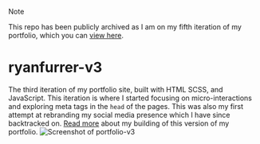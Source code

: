 > [!NOTE]
> This repo has been publicly archived as I am on my fifth iteration of my portfolio, which you can [view here](https://github.com/ryanfurrer/ryanfurrer-v5).
# ryanfurrer-v3
The third iteration of my portfolio site, built with HTML SCSS, and JavaScript. This iteration is where I started focusing on micro-interactions and exploring meta tags in the `head` of the pages. This was also my first attempt at rebranding my social media presence which I have since backtracked on. [Read more](https://ryanfurrer-v5.netlify.app/blog/designing-and-developing-my-portfolio-v3/) about my building of this version of my portfolio.
![Screenshot of portfolio-v3](https://user-images.githubusercontent.com/40150036/151720194-2f5915a4-4011-490f-a2da-89ac4025e760.png)